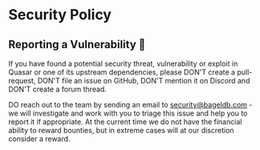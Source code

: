 # Security Policy

## Reporting a Vulnerability 🔐

If you have found a potential security threat, vulnerability or exploit in Quasar
or one of its upstream dependencies, please DON'T create a pull-request, DON'T
file an issue on GitHub, DON'T mention it on Discord and DON'T create a forum thread.

DO reach out to the team by sending an email to security@bageldb.com - we
will investigate and work with you to triage this issue and help you to report it
if appropriate. At the current time we do not have the financial ability to reward
bounties, but in extreme cases will at our discretion consider a reward.
